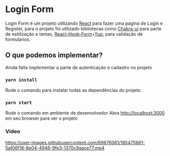 # Login Form

Login Form é um projeto utilizando [React](https://github.com/facebook/create-react-app) para fazer uma pagina de Login e Register, para o projeto foi utilizado bibliotecas como
[Chakra-ui](https://github.com/chakra-ui/chakra-ui) para parte de estilização e temas, [React-Hook-Form](https://github.com/react-hook-form/react-hook-form)+[Yup](https://github.com/jquense/yup), para validação de formularios.

## O que podemos implementar?

Ainda falta implementar a parte de autenticação e cadastro no projeto

### `yarn install`

Rode o comando para instalar todas as dependências do projeto. 

### `yarn start`

Rode o comando em ambiente de desenvolvedor
Abra [http://localhost:3000](http://localhost:3000) em seu browser para ver o projeto

### Video

https://user-images.githubusercontent.com/69876061/185475661-5af06f18-8e04-4946-9fe3-1370c9aace77.mp4
